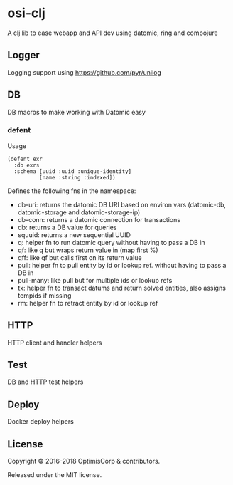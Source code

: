 # osi-clj

A clj lib to ease webapp and API dev using datomic, ring and compojure

## Logger

Logging support using https://github.com/pyr/unilog

## DB

DB macros to make working with Datomic easy

### defent

Usage

    (defent exr
      :db exrs
      :schema [uuid :uuid :unique-identity]
              [name :string :indexed])
              
Defines the following fns in the namespace:
* db-uri: returns the datomic DB URI based on environ vars (datomic-db, datomic-storage and datomic-storage-ip)
* db-conn: returns a datomic connection for transactions
* db: returns a DB value for queries
* squuid: returns a new sequential UUID
* q: helper fn to run datomic query without having to pass a DB in
* qf: like q but wraps return value in (map first %)
* qff: like qf but calls first on its return value
* pull: helper fn to pull entity by id or lookup ref. without having to pass a DB in
* pull-many: like pull but for multiple ids or lookup refs
* tx: helper fn to transact datums and return solved entities, also assigns tempids if missing
* rm: helper fn to retract entity by id or lookup ref

## HTTP

HTTP client and handler helpers

## Test

DB and HTTP test helpers

## Deploy

Docker deploy helpers

## License

Copyright © 2016-2018 OptimisCorp & contributors.

Released under the MIT license.
